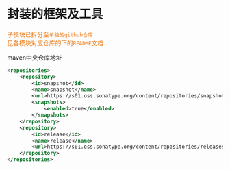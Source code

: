 # 封装的框架及工具
<font style="color:#ED740C;">子模块已拆分至`单独的github仓库`</font>  
<font style="color:#ED740C;">见各模块对应仓库的下的`README`文档</font>

maven中央仓库地址
```xml
<repositories>
    <repository>
        <id>snapshot</id>
        <name>snapshot</name>
        <url>https://s01.oss.sonatype.org/content/repositories/snapshots/</url>
        <snapshots>
            <enabled>true</enabled>
        </snapshots>
    </repository>
    <repository>
        <id>release</id>
        <name>release</name>
        <url>https://s01.oss.sonatype.org/content/repositories/releases/</url>
    </repository>
</repositories>
```




